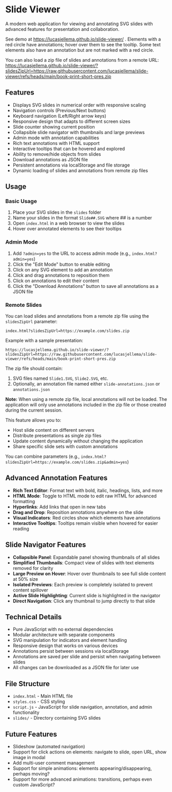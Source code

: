 # Slide Viewer

A modern web application for viewing and annotating SVG slides with advanced features for presentation and collaboration.

See demo at https://lucasjellema.github.io/slide-viewer/ . Elements with a red circle have annotations; hover over them to see the tooltip. Some text elements also have an annotation but are not marked with a red circle.

You can also load a zip file of slides and annotations from a remote URL:
https://lucasjellema.github.io/slide-viewer/?slidesZipUrl=https://raw.githubusercontent.com/lucasjellema/slide-viewer/refs/heads/main/book-print-short-pres.zip

## Features

- Displays SVG slides in numerical order with responsive scaling
- Navigation controls (Previous/Next buttons)
- Keyboard navigation (Left/Right arrow keys)
- Responsive design that adapts to different screen sizes
- Slide counter showing current position
- Collapsible slide navigator with thumbnails and large previews
- Admin mode with annotation capabilities
- Rich text annotations with HTML support
- Interactive tooltips that can be hovered and explored
- Ability to remove/hide objects from slides
- Download annotations as JSON file
- Persistent annotations via localStorage and file storage
- Dynamic loading of slides and annotations from remote zip files

## Usage

### Basic Usage
1. Place your SVG slides in the `slides` folder
2. Name your slides in the format `Slide##.SVG` where ## is a number
3. Open `index.html` in a web browser to view the slides
4. Hover over annotated elements to see their tooltips

### Admin Mode
1. Add `?admin=yes` to the URL to access admin mode (e.g., `index.html?admin=yes`)
2. Click the "Edit Mode" button to enable editing
3. Click on any SVG element to add an annotation
4. Click and drag annotations to reposition them
5. Click on annotations to edit their content
6. Click the "Download Annotations" button to save all annotations as a JSON file

### Remote Slides
You can load slides and annotations from a remote zip file using the `slidesZipUrl` parameter:

```
index.html?slidesZipUrl=https://example.com/slides.zip
```

Example with a sample presentation:
```
https://lucasjellema.github.io/slide-viewer/?slidesZipUrl=https://raw.githubusercontent.com/lucasjellema/slide-viewer/refs/heads/main/book-print-short-pres.zip
```

The zip file should contain:
1. SVG files named `Slide1.SVG`, `Slide2.SVG`, etc.
2. Optionally, an annotation file named either `slide-annotations.json` or `annotations.json`

**Note:** When using a remote zip file, local annotations will not be loaded. The application will only use annotations included in the zip file or those created during the current session.

This feature allows you to:
- Host slide content on different servers
- Distribute presentations as single zip files
- Update content dynamically without changing the application
- Share specific slide sets with custom annotations

You can combine parameters (e.g., `index.html?slidesZipUrl=https://example.com/slides.zip&admin=yes`)

## Advanced Annotation Features

- **Rich Text Editor**: Format text with bold, italic, headings, lists, and more
- **HTML Mode**: Toggle to HTML mode to edit raw HTML for advanced formatting
- **Hyperlinks**: Add links that open in new tabs
- **Drag and Drop**: Reposition annotations anywhere on the slide
- **Visual Indicators**: Red circles show which elements have annotations
- **Interactive Tooltips**: Tooltips remain visible when hovered for easier reading

## Slide Navigator Features

- **Collapsible Panel**: Expandable panel showing thumbnails of all slides
- **Simplified Thumbnails**: Compact view of slides with text elements removed for clarity
- **Large Preview on Hover**: Hover over thumbnails to see full slide content at 50% size
- **Isolated Previews**: Each preview is completely isolated to prevent content spillover
- **Active Slide Highlighting**: Current slide is highlighted in the navigator
- **Direct Navigation**: Click any thumbnail to jump directly to that slide

## Technical Details

- Pure JavaScript with no external dependencies
- Modular architecture with separate components
- SVG manipulation for indicators and element handling
- Responsive design that works on various devices
- Annotations persist between sessions via localStorage
- Annotations are saved per slide and persist when navigating between slides
- All changes can be downloaded as a JSON file for later use

## File Structure

- `index.html` - Main HTML file
- `styles.css` - CSS styling
- `script.js` - JavaScript for slide navigation, annotation, and admin functionality
- `slides/` - Directory containing SVG slides

## Future Features

- Slideshow (automated navigation)
- Support for click actions on elements: navigate to slide, open URL, show image in modal 
- Add multi-user comment management
- Support for simple animations: elements appearing/disappearing, perhaps moving?
- Support for more advanced animations: transitions, perhaps even custom JavaScript?

